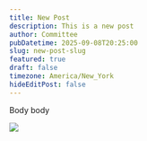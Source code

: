 ```yaml
---
title: New Post
description: This is a new post
author: Committee
pubDatetime: 2025-09-08T20:25:00
slug: new-post-slug
featured: true
draft: false
timezone: America/New_York
hideEditPost: false
---
```

Body body

![](/astropaper-og.jpg)